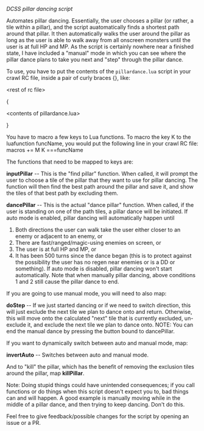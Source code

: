 *DCSS pillar dancing script*

Automates pillar dancing. Essentially, the user chooses a pillar (or rather, a tile within a pillar), and the script auatomatically finds a shortest path around that pillar. It then automatically walks the user around the pillar as long as the user is able to walk away from all onscreen monsters until the user is at full HP and MP. As the script is certainly nowhere near a finished state, I have included a "manual" mode in which you can see where the pillar dance plans to take you next and "step" through the pillar dance.

To use, you have to put the contents of the `pillardance.lua` script in your crawl RC file, inside a pair of curly braces {}, like:

\<rest of rc file\>

{

\<contents of pillardance.lua\>

}

You have to macro a few keys to Lua functions. To macro the key K to the luafunction funcName, you would
put the following line in your crawl RC file:
macros += M K ===funcName

The functions that need to be mapped to keys are:

****inputPillar**** -- This is the "find pillar" function. When called, it will prompt the user to choose a tile of the
pillar that they want to use for pillar dancing. The function will then find the best path around the pillar and
save it, and show the tiles of that best path by excluding them.

****dancePillar**** -- This is the actual "dance pillar" function. When called, if the user is standing on one of the path
tiles, a pillar dance will be initiated. If auto mode is enabled, pillar dancing will automatically happen until

1. Both directions the user can walk take the user either closer to an enemy or adjacent to an enemy, or 
2. There are fast/ranged/magic-using enemies on screen, or 
3. The user is at full HP and MP, or 
4. It has been 500 turns since the dance began (this is to protect against the possibility the user has no regen near enemies or is a DD or
something). If auto mode is disabled, pillar dancing won't start automatically. Note that when manually pillar
dancing, above conditions 1 and 2 still cause the pillar dance to end.

If you are going to use manual mode, you will need to also map:

****doStep**** -- If we just started dancing or if we need to switch direction, this will just exclude the next tile we
plan to dance onto and return. Otherwise, this will move onto the calculated "next" tile that is currently
excluded, un-exclude it, and exclude the next tile we plan to dance onto. NOTE: You can end the manual dance by pressing the button bound to dancePillar. 

If you want to dynamically switch between auto and manual mode, map:

****invertAuto**** -- Switches between auto and manual mode.

And to "kill" the pillar, which has the benefit of removing the exclusion tiles around the pillar, map ****killPillar****.

Note: Doing stupid things could have unintended consequences; if you call functions or do things when this script
doesn't expect you to, bad things can and will happen. A good example is manually moving while in the middle of a
pillar dance, and then trying to keep dancing. Don't do this.

Feel free to give feedback/possible changes for the script by opening an issue or a PR.
